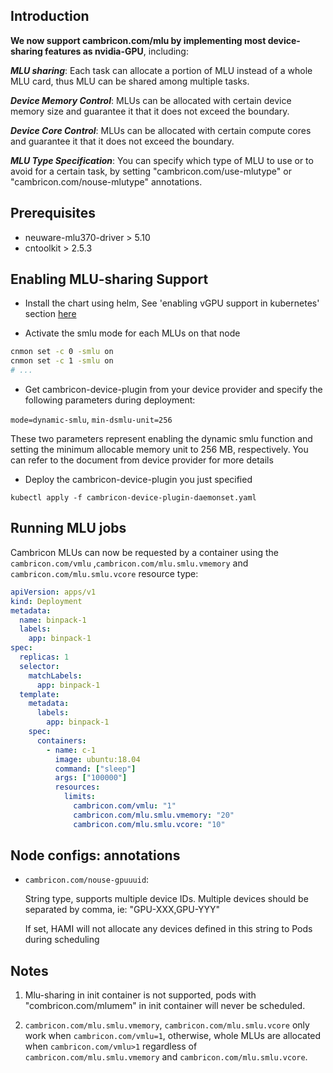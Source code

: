 ## Introduction

**We now support cambricon.com/mlu by implementing most device-sharing features as nvidia-GPU**, including:

***MLU sharing***: Each task can allocate a portion of MLU instead of a whole MLU card, thus MLU can be shared among multiple tasks.

***Device Memory Control***: MLUs can be allocated with certain device memory size and guarantee it that it does not exceed the boundary.

***Device Core Control***: MLUs can be allocated with certain compute cores and guarantee it that it does not exceed the boundary.

***MLU Type Specification***: You can specify which type of MLU to use or to avoid for a certain task, by setting "cambricon.com/use-mlutype" or "cambricon.com/nouse-mlutype" annotations. 


## Prerequisites

* neuware-mlu370-driver > 5.10
* cntoolkit > 2.5.3

## Enabling MLU-sharing Support

* Install the chart using helm, See 'enabling vGPU support in kubernetes' section [here](https://github.com/Project-HAMi/HAMi#enabling-vgpu-support-in-kubernetes)

* Activate the smlu mode for each MLUs on that node

```sh
cnmon set -c 0 -smlu on
cnmon set -c 1 -smlu on
# ...
```

* Get cambricon-device-plugin from your device provider and specify the following parameters during deployment:

`mode=dynamic-smlu`, `min-dsmlu-unit=256`

These two parameters represent enabling the dynamic smlu function and setting the minimum allocable memory unit to 256 MB, respectively. You can refer to the document from device provider for more details

* Deploy the cambricon-device-plugin you just specified

```
kubectl apply -f cambricon-device-plugin-daemonset.yaml
```

## Running MLU jobs

Cambricon MLUs can now be requested by a container
using the `cambricon.com/vmlu` ,`cambricon.com/mlu.smlu.vmemory` and `cambricon.com/mlu.smlu.vcore` resource type:

```yaml
apiVersion: apps/v1
kind: Deployment
metadata:
  name: binpack-1
  labels:
    app: binpack-1
spec:
  replicas: 1
  selector:
    matchLabels:
      app: binpack-1
  template:
    metadata:
      labels:
        app: binpack-1
    spec:
      containers:
        - name: c-1
          image: ubuntu:18.04
          command: ["sleep"]
          args: ["100000"]
          resources:
            limits:
              cambricon.com/vmlu: "1"
              cambricon.com/mlu.smlu.vmemory: "20"
              cambricon.com/mlu.smlu.vcore: "10"
```

## Node configs: annotations

* `cambricon.com/nouse-gpuuuid`:
  
  String type, supports multiple device IDs. Multiple devices should be separated by comma, ie: "GPU-XXX,GPU-YYY"

  If set, HAMI will not allocate any devices defined in this string to Pods during scheduling

## Notes

1. Mlu-sharing in init container is not supported, pods with "combricon.com/mlumem" in init container will never be scheduled.

2. `cambricon.com/mlu.smlu.vmemory`, `cambricon.com/mlu.smlu.vcore` only work when `cambricon.com/vmlu=1`, otherwise, whole MLUs are allocated when `cambricon.com/vmlu>1` regardless of `cambricon.com/mlu.smlu.vmemory` and `cambricon.com/mlu.smlu.vcore`.